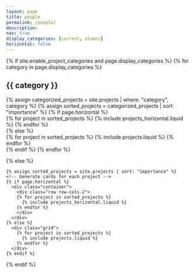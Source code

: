 ```yaml
---
layout: page
title: people
permalink: /people/
description:
nav: true
display_categories: [current, alumni]
horizontal: false
---
```

<div class="projects">
  {% if site.enable_project_categories and page.display_categories %}
  <!-- Display categorized projects -->
    {% for category in page.display_categories %}
      <h2 class="category">{{ category }}</h2>
      {% assign categorized_projects = site.projects | where: "category", category %}
      {% assign sorted_projects = categorized_projects | sort: "importance" %}
      <!-- Generate cards for each project -->
      {% if page.horizontal %}
        <div class="container">
          <div class="row row-cols-2">
          {% for project in sorted_projects %}
            {% include projects_horizontal.liquid %}
          {% endfor %}
          </div>
        </div>
      {% else %}
        <div class="grid">
          {% for project in sorted_projects %}
            {% include projects.liquid %}
          {% endfor %}
        </div>
      {% endif %}
    {% endfor %}

  {% else %}
  <!-- Display projects without categories -->
    {% assign sorted_projects = site.projects | sort: "importance" %}
    <!-- Generate cards for each project -->
    {% if page.horizontal %}
      <div class="container">
        <div class="row row-cols-2">
        {% for project in sorted_projects %}
          {% include projects_horizontal.liquid %}
        {% endfor %}
        </div>
      </div>
    {% else %}
      <div class="grid">
        {% for project in sorted_projects %}
          {% include projects.liquid %}
        {% endfor %}
      </div>
    {% endif %}

  {% endif %}

</div>
